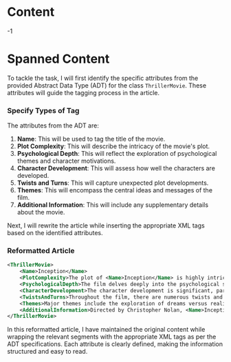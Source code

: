 # Content
-1

# Spanned Content
To tackle the task, I will first identify the specific attributes from the provided Abstract Data Type (ADT) for the class `ThrillerMovie`. These attributes will guide the tagging process in the article.

### Specify Types of Tag
The attributes from the ADT are:
1. **Name**: This will be used to tag the title of the movie.
2. **Plot Complexity**: This will describe the intricacy of the movie's plot.
3. **Psychological Depth**: This will reflect the exploration of psychological themes and character motivations.
4. **Character Development**: This will assess how well the characters are developed.
5. **Twists and Turns**: This will capture unexpected plot developments.
6. **Themes**: This will encompass the central ideas and messages of the film.
7. **Additional Information**: This will include any supplementary details about the movie.

Next, I will rewrite the article while inserting the appropriate XML tags based on the identified attributes. 

### Reformatted Article
```xml
<ThrillerMovie>
    <Name>Inception</Name>
    <PlotComplexity>The plot of <Name>Inception</Name> is highly intricate, weaving together multiple layers of dreams within dreams, which challenges the viewer's perception of reality.</PlotComplexity>
    <PsychologicalDepth>The film delves deeply into the psychological struggles of its protagonist, Dom Cobb, exploring themes of guilt, loss, and the nature of reality.</PsychologicalDepth>
    <CharacterDevelopment>The character development is significant, particularly for Cobb, whose journey is marked by personal demons and emotional conflicts that drive the narrative forward.</CharacterDevelopment>
    <TwistsAndTurns>Throughout the film, there are numerous twists and turns that keep the audience guessing, especially with the concept of time dilation and the unpredictable nature of dreams.</TwistsAndTurns>
    <Themes>Major themes include the exploration of dreams versus reality, the impact of grief, and the complexities of the human mind.</Themes>
    <AdditionalInformation>Directed by Christopher Nolan, <Name>Inception</Name> has received critical acclaim for its originality and visual effects, making it a landmark in the science fiction thriller genre.</AdditionalInformation>
</ThrillerMovie>
```

In this reformatted article, I have maintained the original content while wrapping the relevant segments with the appropriate XML tags as per the ADT specifications. Each attribute is clearly defined, making the information structured and easy to read.